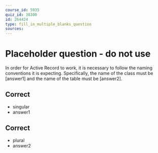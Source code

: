```yaml
---
course_id: 5935
quiz_id: 38300
id: 264424
type: fill_in_multiple_blanks_question
sources:
---
```


# Placeholder question - do not use

In order for Active Record to work, it is necessary to follow the naming
conventions it is expecting. Specifically, the name of the class must be
[answer1] and the name of the table must be [answer2].

## Correct

- singular
- answer1

## Correct

- plural
- answer2
